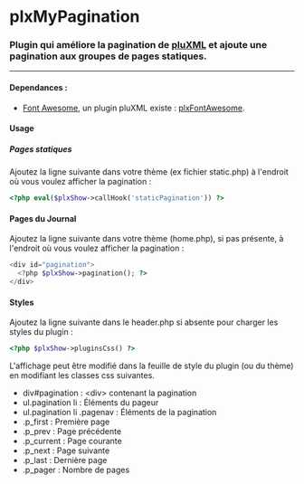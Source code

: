 # plxMyPagination
### Plugin qui améliore la pagination de [pluXML](http://pluxml.org) et ajoute une pagination aux groupes de pages statiques.

---

#### Dependances  : 
* [Font Awesome](http://fontawesome.io/), un plugin pluXML existe :  [plxFontAwesome](http://forum.pluxml.org/viewtopic.php?id=5256).

#### Usage

##### Pages statiques

Ajoutez la ligne suivante dans votre thème (ex fichier static.php) à l'endroit où vous voulez afficher la pagination : 

```php
<?php eval($plxShow->callHook('staticPagination')) ?>
```

#### Pages du Journal

Ajoutez la ligne suivante dans votre thème (home.php), si pas présente, à l'endroit où vous voulez afficher la pagination : 

```php
<div id="pagination">
  <?php $plxShow->pagination(); ?>
</div>
```
#### Styles

Ajoutez la ligne suivante dans le header.php si absente pour charger les styles du plugin :

```php
<?php $plxShow->pluginsCss() ?>
```
 L'affichage peut être modifié dans la feuille de style du plugin (ou du thème) en modifiant les classes css suivantes.

* div#pagination : &lt;div&gt; contenant la pagination
* ul.pagination li : Éléments du pageur
* ul.pagination li .pagenav : Éléments de la pagination
* .p_first : Première page
* .p_prev : Page précédente
* .p_current : Page courante
* .p_next : Page suivante
* .p_last : Dernière page
* .p_pager : Nombre de pages




